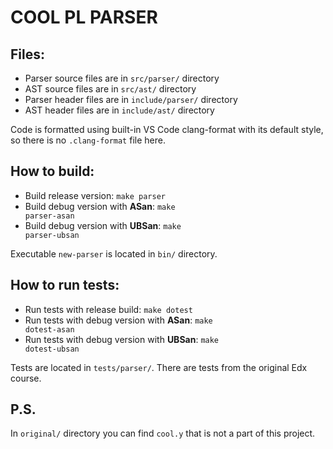 # COOL PL PARSER
## Files:
- Parser source files are in <code>src/parser/</code> directory
- AST source files are in <code>src/ast/</code> directory
- Parser header files are in <code>include/parser/</code> directory
- AST header files are in <code>include/ast/</code> directory

Code is formatted using built-in VS Code clang-format with its default style, so there is no <code>.clang-format</code> file here.

## How to build:
- Build release version: <code>make parser</code>
- Build debug version with <b>ASan</b>: <code>make parser-asan</code>
- Build debug version with <b>UBSan</b>: <code>make parser-ubsan</code>

Executable <code>new-parser</code> is located in <code>bin/</code> directory.
## How to run tests:
- Run tests with release build: <code>make dotest</code>
- Run tests with debug version with <b>ASan</b>: <code>make dotest-asan</code>
- Run tests with debug version with <b>UBSan</b>: <code>make dotest-ubsan</code>

Tests are located in <code>tests/parser/</code>. There are tests from the original Edx course.

## P.S.
In <code>original/</code> directory you can find <code>cool.y</code> that is not a part of this project.